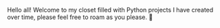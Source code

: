 Hello all! Welcome to my closet filled with Python projects I have created over time, please feel free to roam as you please. **🤗**
